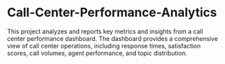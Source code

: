 # Call-Center-Performance-Analytics
This project analyzes and reports key metrics and insights from a call center performance dashboard. The dashboard provides a comprehensive view of call center operations, including response times, satisfaction scores, call volumes, agent performance, and topic distribution.
